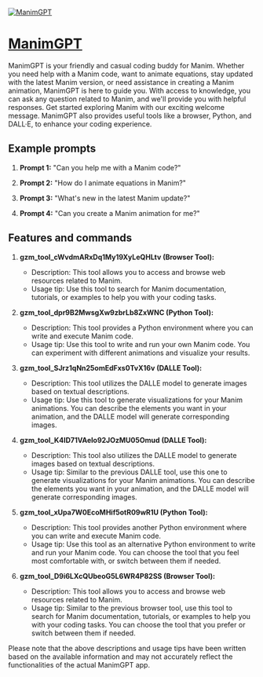 [![ManimGPT](https://files.oaiusercontent.com/file-SkVdsmDPxy0xi6jyYSjeENWK?se=2123-10-18T18%3A38%3A21Z&sp=r&sv=2021-08-06&sr=b&rscc=max-age%3D31536000%2C%20immutable&rscd=attachment%3B%20filename%3Dacd5d0f8-65db-4023-b88a-207f8a398f6d.png&sig=f509DToZ5%2BCBVwMVxlrxnGqekhyWzPTFUKIFUfv0J9w%3D)](https://chat.openai.com/g/g-dtA3t9WRW-manimgpt)

# [ManimGPT](https://chat.openai.com/g/g-dtA3t9WRW-manimgpt)

ManimGPT is your friendly and casual coding buddy for Manim. Whether you need help with a Manim code, want to animate equations, stay updated with the latest Manim version, or need assistance in creating a Manim animation, ManimGPT is here to guide you. With access to knowledge, you can ask any question related to Manim, and we'll provide you with helpful responses. Get started exploring Manim with our exciting welcome message. ManimGPT also provides useful tools like a browser, Python, and DALL·E, to enhance your coding experience.

## Example prompts

1. **Prompt 1:** "Can you help me with a Manim code?"

2. **Prompt 2:** "How do I animate equations in Manim?"

3. **Prompt 3:** "What's new in the latest Manim update?"

4. **Prompt 4:** "Can you create a Manim animation for me?"

## Features and commands

1. **gzm_tool_cWvdmARxDq1My19XyLeQHLtv (Browser Tool):**
   - Description: This tool allows you to access and browse web resources related to Manim.
   - Usage tip: Use this tool to search for Manim documentation, tutorials, or examples to help you with your coding tasks.
   
2. **gzm_tool_dpr9B2MwsgXw9zbrLb8ZxWNC (Python Tool):**
   - Description: This tool provides a Python environment where you can write and execute Manim code.
   - Usage tip: Use this tool to write and run your own Manim code. You can experiment with different animations and visualize your results.
   
3. **gzm_tool_SJrz1qNn25omEdFxs0TvX16v (DALLE Tool):**
   - Description: This tool utilizes the DALLE model to generate images based on textual descriptions.
   - Usage tip: Use this tool to generate visualizations for your Manim animations. You can describe the elements you want in your animation, and the DALLE model will generate corresponding images.
   
4. **gzm_tool_K4ID71VAelo92JOzMU05Omud (DALLE Tool):**
   - Description: This tool also utilizes the DALLE model to generate images based on textual descriptions.
   - Usage tip: Similar to the previous DALLE tool, use this one to generate visualizations for your Manim animations. You can describe the elements you want in your animation, and the DALLE model will generate corresponding images.
   
5. **gzm_tool_xUpa7W0EcoMHif5otR09wR1U (Python Tool):**
   - Description: This tool provides another Python environment where you can write and execute Manim code.
   - Usage tip: Use this tool as an alternative Python environment to write and run your Manim code. You can choose the tool that you feel most comfortable with, or switch between them if needed.
   
6. **gzm_tool_D9i6LXcQUbeoG5L6WR4P82SS (Browser Tool):**
   - Description: This tool allows you to access and browse web resources related to Manim.
   - Usage tip: Similar to the previous browser tool, use this tool to search for Manim documentation, tutorials, or examples to help you with your coding tasks. You can choose the tool that you prefer or switch between them if needed.
   
Please note that the above descriptions and usage tips have been written based on the available information and may not accurately reflect the functionalities of the actual ManimGPT app.